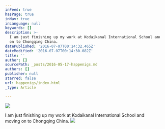 ```yaml
---
inFeed: true
hasPage: true
inNav: true
inLanguage: null
keywords: []
description: >-
  I am just finishing up my work at Kodaikanal International School and moving
  on to Chongqing China.
datePublished: '2016-07-07T00:14:32.465Z'
dateModified: '2016-07-07T00:14:30.082Z'
title: ''
author: []
sourcePath: _posts/2016-05-17-happenigs.md
authors: []
publisher: null
starred: false
url: happenigs/index.html
_type: Article

---
```

![](https://the-grid-user-content.s3-us-west-2.amazonaws.com/f5dd469f-ea52-41aa-b811-0ac190597a06.jpg)

I am just finishing up my work at Kodaikanal International School and moving on to Chongqing China.
![](https://the-grid-user-content.s3-us-west-2.amazonaws.com/ec71aa30-e706-48f3-84b9-4e2217c3c59f.jpg)